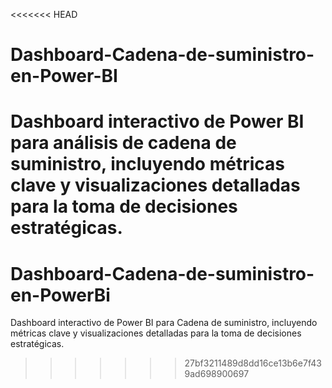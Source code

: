 <<<<<<< HEAD
# Dashboard-Cadena-de-suministro-en-Power-BI
Dashboard interactivo de Power BI para análisis de cadena de suministro, incluyendo métricas clave y visualizaciones detalladas para la toma de decisiones estratégicas.
=======
# Dashboard-Cadena-de-suministro-en-PowerBi
Dashboard interactivo de Power BI para Cadena de suministro, incluyendo métricas clave y visualizaciones detalladas para la toma de decisiones estratégicas.
>>>>>>> 27bf3211489d8dd16ce13b6e7f439ad698900697
